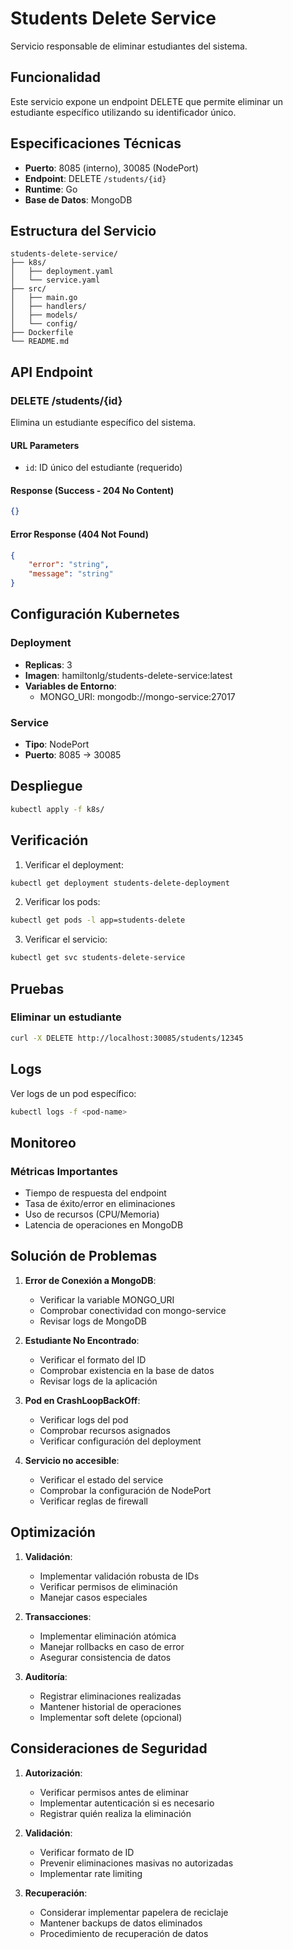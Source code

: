 # Students Delete Service

Servicio responsable de eliminar estudiantes del sistema.

## Funcionalidad

Este servicio expone un endpoint DELETE que permite eliminar un estudiante específico utilizando su identificador único.

## Especificaciones Técnicas

- **Puerto**: 8085 (interno), 30085 (NodePort)
- **Endpoint**: DELETE `/students/{id}`
- **Runtime**: Go
- **Base de Datos**: MongoDB

## Estructura del Servicio

```
students-delete-service/
├── k8s/
│   ├── deployment.yaml
│   └── service.yaml
├── src/
│   ├── main.go
│   ├── handlers/
│   ├── models/
│   └── config/
├── Dockerfile
└── README.md
```

## API Endpoint

### DELETE /students/{id}

Elimina un estudiante específico del sistema.

#### URL Parameters
- `id`: ID único del estudiante (requerido)

#### Response (Success - 204 No Content)
```json
{}
```

#### Error Response (404 Not Found)
```json
{
    "error": "string",
    "message": "string"
}
```

## Configuración Kubernetes

### Deployment
- **Replicas**: 3
- **Imagen**: hamiltonlg/students-delete-service:latest
- **Variables de Entorno**:
  - MONGO_URI: mongodb://mongo-service:27017

### Service
- **Tipo**: NodePort
- **Puerto**: 8085 -> 30085

## Despliegue

```bash
kubectl apply -f k8s/
```

## Verificación

1. Verificar el deployment:
```bash
kubectl get deployment students-delete-deployment
```

2. Verificar los pods:
```bash
kubectl get pods -l app=students-delete
```

3. Verificar el servicio:
```bash
kubectl get svc students-delete-service
```

## Pruebas

### Eliminar un estudiante
```bash
curl -X DELETE http://localhost:30085/students/12345
```

## Logs

Ver logs de un pod específico:
```bash
kubectl logs -f <pod-name>
```

## Monitoreo

### Métricas Importantes
- Tiempo de respuesta del endpoint
- Tasa de éxito/error en eliminaciones
- Uso de recursos (CPU/Memoria)
- Latencia de operaciones en MongoDB

## Solución de Problemas

1. **Error de Conexión a MongoDB**:
   - Verificar la variable MONGO_URI
   - Comprobar conectividad con mongo-service
   - Revisar logs de MongoDB

2. **Estudiante No Encontrado**:
   - Verificar el formato del ID
   - Comprobar existencia en la base de datos
   - Revisar logs de la aplicación

3. **Pod en CrashLoopBackOff**:
   - Verificar logs del pod
   - Comprobar recursos asignados
   - Verificar configuración del deployment

4. **Servicio no accesible**:
   - Verificar el estado del service
   - Comprobar la configuración de NodePort
   - Verificar reglas de firewall

## Optimización

1. **Validación**:
   - Implementar validación robusta de IDs
   - Verificar permisos de eliminación
   - Manejar casos especiales

2. **Transacciones**:
   - Implementar eliminación atómica
   - Manejar rollbacks en caso de error
   - Asegurar consistencia de datos

3. **Auditoría**:
   - Registrar eliminaciones realizadas
   - Mantener historial de operaciones
   - Implementar soft delete (opcional)

## Consideraciones de Seguridad

1. **Autorización**:
   - Verificar permisos antes de eliminar
   - Implementar autenticación si es necesario
   - Registrar quién realiza la eliminación

2. **Validación**:
   - Verificar formato de ID
   - Prevenir eliminaciones masivas no autorizadas
   - Implementar rate limiting

3. **Recuperación**:
   - Considerar implementar papelera de reciclaje
   - Mantener backups de datos eliminados
   - Procedimiento de recuperación de datos 